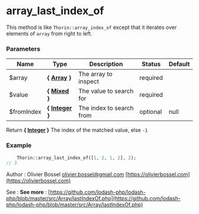 # array_last_index_of

This method is like `Thorin::array_index_of` except that it iterates over elements of
`array` from right to left.



### Parameters
Name  |  Type  |  Description  |  Status  |  Default
------------  |  ------------  |  ------------  |  ------------  |  ------------
$array  |  **{ [Array](http://php.net/manual/en/language.types.array.php) }**  |  The array to inspect  |  required  |
$value  |  **{ [Mixed](http://php.net/manual/en/language.pseudo-types.php#language.types.mixed) }**  |  The value to search for  |  required  |
$fromIndex  |  **{ [Integer](http://php.net/manual/en/language.types.integer.php) }**  |  The index to search from  |  optional  |  null

Return **{ [Integer](http://php.net/manual/en/language.types.integer.php) }** The index of the matched value, else `-1`

### Example
```php
	Thorin::array_last_index_of([1, 2, 1, 2], 2);
// 3
```
Author : Olivier Bossel [olivier.bossel@gmail.com](mailto:olivier.bossel@gmail.com) [https://olivierbossel.com](https://olivierbossel.com)

See : **See more** : [https://github.com/lodash-php/lodash-php/blob/master/src/Array/lastIndexOf.php](https://github.com/lodash-php/lodash-php/blob/master/src/Array/lastIndexOf.php)
